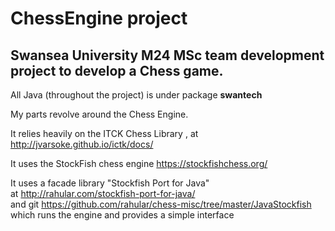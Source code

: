 # ChessEngine project
## Swansea University M24 MSc team development project to develop a Chess game.

All Java (throughout the project) is under package **swantech**

My parts revolve around the Chess Engine.

It relies heavily on the ITCK Chess Library , at http://jvarsoke.github.io/ictk/docs/

It uses the StockFish chess engine https://stockfishchess.org/

It uses a facade library "Stockfish Port for Java"  
at http://rahular.com/stockfish-port-for-java/  
and git https://github.com/rahular/chess-misc/tree/master/JavaStockfish  
which runs the engine and provides a simple interface


